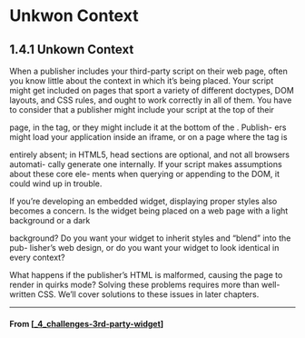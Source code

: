 # Unkwon Context

## 1.4.1 Unkown Context

When a publisher includes your third-party script on their web page, often you know
little about the context in which it’s being placed. Your script might get included on pages that sport a variety of different doctypes, DOM layouts, and CSS rules, and ought
to work correctly in all of them.
You have to consider that a publisher might include your script at the top of their

page, in the <head> tag, or they might include it at the bottom of the <body>. Publish-
ers might load your application inside an iframe, or on a page where the <head> tag is

entirely absent; in HTML5, head sections are optional, and not all browsers automati-
cally generate one internally. If your script makes assumptions about these core ele-
ments when querying or appending to the DOM, it could wind up in trouble.

If you’re developing an embedded widget, displaying proper styles also becomes a
concern. Is the widget being placed on a web page with a light background or a dark

background? Do you want your widget to inherit styles and “blend” into the pub-
lisher’s web design, or do you want your widget to look identical in every context?

What happens if the publisher’s HTML is malformed, causing the page to render in
quirks mode? Solving these problems requires more than well-written CSS. We’ll cover
solutions to these issues in later chapters.

---

#### From [[_4_challenges-3rd-party-widget]]

[//begin]: # "Autogenerated link references for markdown compatibility"
[_4_challenges-3rd-party-widget]: _4_challenges-3rd-party-widget "Challenges"
[//end]: # "Autogenerated link references"
